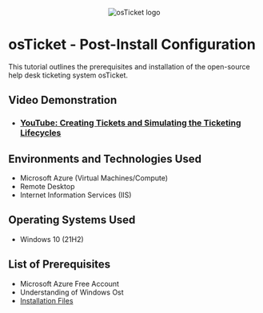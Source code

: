 <p align="center">
<img src="https://i.imgur.com/YjRgHB3.png" alt="osTicket logo"/>
</p>

<h1>osTicket - Post-Install Configuration</h1>
This tutorial outlines the prerequisites and installation of the open-source help desk ticketing system osTicket.<br />


<h2>Video Demonstration</h2>

- ### [YouTube: Creating Tickets and Simulating the Ticketing Lifecycles](https://youtu.be/_3jfGlZt32Y)

<h2>Environments and Technologies Used</h2>

- Microsoft Azure (Virtual Machines/Compute)
- Remote Desktop
- Internet Information Services (IIS)

<h2>Operating Systems Used </h2>

- Windows 10</b> (21H2)

<h2>List of Prerequisites</h2>

- Microsoft Azure Free Account
- Understanding of Windows Ost
- [Installation Files](https://drive.google.com/drive/folders/1IRGJ0H_2hRxtrAD5hJQpnM5CWJHkBlHX?usp=sharing)
